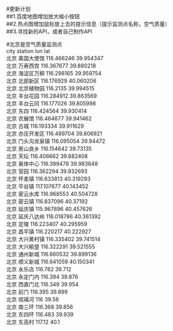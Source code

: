 #更新计划       
##1.百度地图增加放大缩小按钮        
##2.热点图增加鼠标放上去的提示信息（提示监测点名称，空气质量）       
##3.寻找新的API，或者自己制作API       

#北京是空气质量监测点       
city	station	lon	lat       
北京	美国大使馆	116.466246	39.954347       
北京	万寿西宫	116.367677	39.880218       
北京	海淀区万柳	116.298165	39.959754       
北京	北部新区	116.176929	40.060206       
北京	北京植物园	116.2135	39.994515   
北京	丰台花园	116.284912	39.863569   
北京	丰台云冈	116.177026	39.805998   
北京	东四	116.424564	39.930414   
北京	农展馆	116.464677	39.941462   
北京	古城	116.193334	39.911629   
北京	亦庄开发区	116.489704	39.806921   
北京	门头沟龙泉镇	116.095054	39.94472    
北京	房山良乡	116.154642	39.73135    
北京	天坛	116.406662	39.882408   
北京	奥体中心	116.399478	39.983648   
北京	官园	116.362294	39.932693   
北京	怀柔镇	116.633813	40.319293   
北京	平谷镇	117.107677	40.143452   
北京	密云水库	116.968553	40.504728   
北京	密云镇	116.837096	40.37192    
北京	延庆镇	115.967896	40.457626   
北京	延庆八达岭	116.018786	40.361392   
北京	定陵	116.223407	40.295959   
北京	昌平镇	116.220217	40.222927   
北京	大兴黄村镇	116.335402	39.741514   
北京	大兴榆垡	116.322291	39.521555   
北京	通州新城	116.660532	39.899136   
北京	顺义新城	116.641059	40.150341   
北京	永乐店	116.782	39.712    
北京	永定门内	116.394	39.876    
北京	西直门北	116.349	39.954    
北京	前门	116.395	39.899    
北京	琉璃河	116	39.58   
北京	南三环	116.368	39.856    
北京	东四环	116.483	39.939    
北京	东高村	117.12	40.1    
